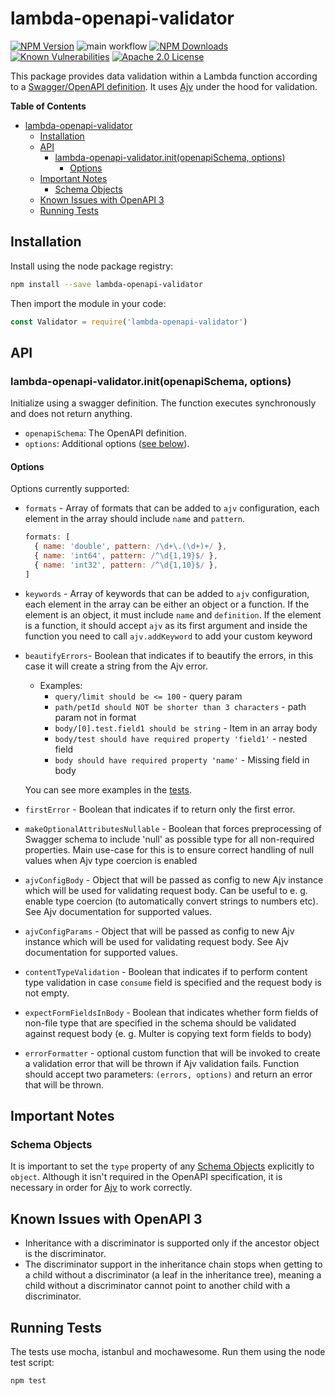 # lambda-openapi-validator

[![NPM Version][npm-image]][npm-url]
![main workflow](https://github.com/srax47/lambda-openapi-validator/actions/workflows/main.yml/badge.svg)
[![NPM Downloads][downloads-image]][downloads-url]
[![Known Vulnerabilities][snyk-image]][snyk-url]
[![Apache 2.0 License][license-image]][license-url]

This package provides data validation within a Lambda function according to a [Swagger/OpenAPI definition](https://swagger.io/specification/). It uses [Ajv](https://www.npmjs.com/package/ajv) under the hood for validation.

**Table of Contents**

- [lambda-openapi-validator](#lambda-openapi-validator)
  - [Installation](#installation)
  - [API](#api)
    - [lambda-openapi-validator.init(openapiSchema, options)](#lambda-openapi-validatorinitopenapischema-options)
      - [Options](#options)
  - [Important Notes](#important-notes)
    - [Schema Objects](#schema-objects)
  - [Known Issues with OpenAPI 3](#known-issues-with-openapi-3)
  - [Running Tests](#running-tests)

## Installation

Install using the node package registry:

```bash
npm install --save lambda-openapi-validator
```

Then import the module in your code:

```js
const Validator = require('lambda-openapi-validator')
```

## API

### lambda-openapi-validator.init(openapiSchema, options)

Initialize using a swagger definition.
The function executes synchronously and does not return anything.

- `openapiSchema`: The OpenAPI definition.
- `options`: Additional options ([see below](#options)).

#### Options

Options currently supported:

- `formats` - Array of formats that can be added to `ajv` configuration, each element in the array should include `name` and `pattern`.

  ```js
  formats: [
    { name: 'double', pattern: /\d+\.(\d+)+/ },
    { name: 'int64', pattern: /^\d{1,19}$/ },
    { name: 'int32', pattern: /^\d{1,10}$/ },
  ]
  ```

- `keywords` - Array of keywords that can be added to `ajv` configuration, each element in the array can be either an object or a function.
  If the element is an object, it must include `name` and `definition`. If the element is a function, it should accept `ajv` as its first argument and inside the function you need to call `ajv.addKeyword` to add your custom keyword
- `beautifyErrors`- Boolean that indicates if to beautify the errors, in this case it will create a string from the Ajv error.

  - Examples:
    - `query/limit should be <= 100` - query param
    - `path/petId should NOT be shorter than 3 characters` - path param not in format
    - `body/[0].test.field1 should be string` - Item in an array body
    - `body/test should have required property 'field1'` - nested field
    - `body should have required property 'name'` - Missing field in body

  You can see more examples in the [tests](./test).

- `firstError` - Boolean that indicates if to return only the first error.
- `makeOptionalAttributesNullable` - Boolean that forces preprocessing of Swagger schema to include 'null' as possible type for all non-required properties. Main use-case for this is to ensure correct handling of null values when Ajv type coercion is enabled
- `ajvConfigBody` - Object that will be passed as config to new Ajv instance which will be used for validating request body. Can be useful to e. g. enable type coercion (to automatically convert strings to numbers etc). See Ajv documentation for supported values.
- `ajvConfigParams` - Object that will be passed as config to new Ajv instance which will be used for validating request body. See Ajv documentation for supported values.
- `contentTypeValidation` - Boolean that indicates if to perform content type validation in case `consume` field is specified and the request body is not empty.
- `expectFormFieldsInBody` - Boolean that indicates whether form fields of non-file type that are specified in the schema should be validated against request body (e. g. Multer is copying text form fields to body)
- `errorFormatter` - optional custom function that will be invoked to create a validation error that will be thrown if Ajv validation fails. Function should accept two parameters: `(errors, options)` and return an error that will be thrown.

## Important Notes

### Schema Objects

It is important to set the `type` property of any [Schema Objects](https://github.com/OAI/OpenAPI-Specification/blob/master/versions/2.0.md#schema-object) explicitly to `object`. Although it isn't required in the OpenAPI specification, it is necessary in order for [Ajv](https://www.npmjs.com/package/ajv) to work correctly.

## Known Issues with OpenAPI 3

- Inheritance with a discriminator is supported only if the ancestor object is the discriminator.
- The discriminator support in the inheritance chain stops when getting to a child without a discriminator (a leaf in the inheritance tree), meaning a child without a discriminator cannot point to another child with a discriminator.

## Running Tests

The tests use mocha, istanbul and mochawesome. Run them using the node test script:

```bash
npm test
```

[npm-image]: https://img.shields.io/npm/v/lambda-openapi-validator.svg?style=flat
[npm-url]: https://npmjs.org/package/lambda-openapi-validator
[downloads-image]: http://img.shields.io/npm/dm/lambda-openapi-validator.svg?style=flat
[downloads-url]: https://img.shields.io/npm/dm/lambda-openapi-validator.svg
[license-image]: https://img.shields.io/badge/license-Apache_2.0-green.svg?style=flat
[license-url]: LICENSE
[snyk-image]: https://snyk.io/test/github/PayU/lambda-openapi-validator/badge.svg?targetFile=package.json
[snyk-url]: https://snyk.io/test/github/PayU/lambda-openapi-validator?targetFile=package.json
